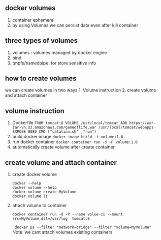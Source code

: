 ## docker volumes
   1. container ephemeral 
   2. by using Volumes we can persist data even after kill container
## three types of volumes
   1. volumes : volumes managed by docker engine
   2. bind: 
   3. tmpfs/namedpipe: for store sensitive info 
## how to create volumes
   we can create volumes in two ways
     1. Volume instruction 
     2. create volume and attach container 
## volume instruction 
   1. Dockerfile 
    ```
    FROM tomcat:8
    VOLUME /usr/local/tomcat
    ADD https://war-jar-vn.s3.amazonaws.com/gameoflife.war /usr/local/tomcat/webapps 
    EXPOSE 8080
    CMD ["catalina.sh" ,"run"]
    ```
   2. build docker image ```docker image build -t volume:1.0 .```
   3. run docker container ```docker container run -d -P volume:1.0```
   4. automatically create volume after create container 
## create volume and attach container 
   1. create docker volume 
      ```
      docker --help
      docker volume --help
      docker volume create MyVolume
      docker volume ls
      ```
   2. attach volume to container
      ```
      docker container run -d -P --name volue-c1 --mount src=MyVolume,dst=/var/log  tomcat:8 
      ```
      ``` docker ps --filter "network=bridge" --filter "volume=MyVolume"```   
Note: we cant attach volumes existing containers